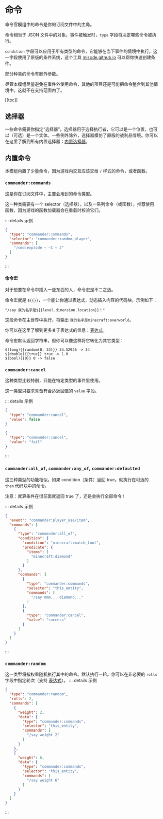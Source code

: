 # 命令

命令官模组中的命令是你的订阅文件中的主角。

命令相当于 JSON 文件中的对象。事件被触发时，`type` 字段将决定哪些命令被执行。

`condition` 字段可以应用于所有类型的命令，它能够在当下事件的情境中执行。这一字段使用了原版的条件系统，这个工具 [misode.github.io](https://misode.github.io/predicate/) 可以帮你快速创建条件。

部分种类的命令有额外参数。

尽管本模组尽量避免在事件外使用命令，其他的项目还是可能把命令整合到其他情境中。这就不在支持范围内了。

[[toc]]

## 选择器

一些命令需要你指定“选择器”。选择器用于选择执行者，它可以是一个位置，也可以（可选）是一个实体。一些例外除外，选择器模仿了原版的战利品情境。你可以在这里了解到所有内置选择器：[内置选择器](https://github.com/constellation-mc/commander/blob/main/src/main/java/me/melontini/commander/impl/builtin/BuiltInSelectors.java)。

## 内置命令
本模组内置了少量命令，因为游戏内交互应该交给 `/` 样式的命令，或者函数。

### `commander:commands`
这是你在订阅文件中，主要会用到的命令类型。

这一种类需要有一个 selector（选择器），以及一系列命令（或函数）。推荐使用函数，因为游戏的函数加载器会在重载时校验它们。

::: details 示例
```json
{
  "type": "commander:commands",
  "selector": "commander:random_player",
  "commands": [
    "/cmd:explode ~ ~1 ~ 2"
  ]
}
```
:::

#### 命令宏

对于想要在命令中插入一些东西的人，命令宏是不二之选。

命令宏就是 `${{}}`，一个能让你通过表达式，动态插入内容的代码块。示例如下：
```
"/say 我的名字是${{level.dimension.location}}！"
```
这段命令在主世界中执行，将输出 `我的名字是minecraft:overworld`。

你可以在这里了解到更多关于表达式的信息：[表达式](Expressions)。

命令宏默认返回字符串，但你可以像这样将它转化为其它类型：

```
$(long){{random(0, 34)}} 34.52946 -> 34
$(double){{true}} true -> 1.0
$(bool){{0}} 0 -> false
```

### `commander:cancel`
这种类型比较特别，只能在特定类型的事件里使用。

这一类型只要求具备有合适返回值的 `value` 字段。

::: details 示例
```json
{
  "type": "commander:cancel",
  "value": false
}
```

```json
{
  "type": "commander:cancel",
  "value": "fail"
}
```
:::

### `commander:all_of`, `commander:any_of`, `commander:defaulted`
这三种类型的功能相似。如果 condition（条件）返回 true，就执行在可选的 `then` 代码块中的命令。

注意：就算条件在很前面就返回 true 了，还是会执行全部命令！

::: details 示例
```json
{
  "event": "commander:player_use/item",
  "commands": [
    {
      "type": "commander:all_of",
      "condition": {
        "condition": "minecraft:match_tool",
        "predicate": {
          "items": [
            "minecraft:diamond"
          ]
        }
      },
      "commands": [
        {
          "type": "commander:commands",
          "selector": "this_entity",
          "commands": [
            "/say mmm... diamond..."
          ]
        },
        {
          "type": "commander:cancel",
          "value": "success"
        }
      ]
    }
  ]
}
```
:::

### `commander:random`
这一类型将按权重随机执行其中的命令。默认执行一轮。你可以在非必要的 `rolls` 字段中指定轮次（支持 [表达式](Expressions)）。
::: details 示例
```json
{
  "type": "commander:random",
  "rolls": 2,
  "commands": [
    {
      "weight": 2,
      "data": {
        "type": "commander:commands",
        "selector": "this_entity",
        "commands": [
          "/say weight 2"
        ]
      }
    },
    {
      "weight": 6,
      "data": {
        "type": "commander:commands",
        "selector": "this_entity",
        "commands": [
          "/say weight 6"
        ]
      }
    }
  ]
}
```
:::
